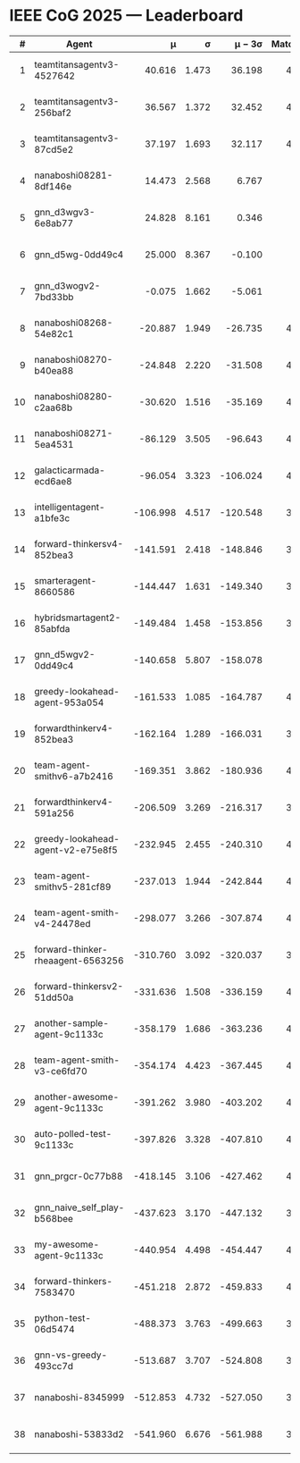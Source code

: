 # IEEE CoG 2025 — Leaderboard

| # | Agent | μ | σ | μ − 3σ | Matches | Updated |
|---:|---|---:|---:|---:|---:|---|
| 1 | teamtitansagentv3-4527642 | 40.616 | 1.473 | 36.198 | 4636 | 2025-08-29 18:58 |
| 2 | teamtitansagentv3-256baf2 | 36.567 | 1.372 | 32.452 | 4656 | 2025-08-29 18:58 |
| 3 | teamtitansagentv3-87cd5e2 | 37.197 | 1.693 | 32.117 | 4160 | 2025-08-29 18:58 |
| 4 | nanaboshi08281-8df146e | 14.473 | 2.568 | 6.767 | 146 | 2025-08-29 18:58 |
| 5 | gnn_d3wgv3-6e8ab77 | 24.828 | 8.161 | 0.346 | 118 | 2025-08-29 18:58 |
| 6 | gnn_d5wg-0dd49c4 | 25.000 | 8.367 | -0.100 | 80 | 2025-08-29 18:58 |
| 7 | gnn_d3wogv2-7bd33bb | -0.075 | 1.662 | -5.061 | 164 | 2025-08-29 18:58 |
| 8 | nanaboshi08268-54e82c1 | -20.887 | 1.949 | -26.735 | 4520 | 2025-08-29 18:58 |
| 9 | nanaboshi08270-b40ea88 | -24.848 | 2.220 | -31.508 | 4720 | 2025-08-29 18:58 |
| 10 | nanaboshi08280-c2aa68b | -30.620 | 1.516 | -35.169 | 4098 | 2025-08-29 18:58 |
| 11 | nanaboshi08271-5ea4531 | -86.129 | 3.505 | -96.643 | 4758 | 2025-08-29 18:58 |
| 12 | galacticarmada-ecd6ae8 | -96.054 | 3.323 | -106.024 | 4480 | 2025-08-29 18:58 |
| 13 | intelligentagent-a1bfe3c | -106.998 | 4.517 | -120.548 | 3968 | 2025-08-29 18:58 |
| 14 | forward-thinkersv4-852bea3 | -141.591 | 2.418 | -148.846 | 3457 | 2025-08-29 18:58 |
| 15 | smarteragent-8660586 | -144.447 | 1.631 | -149.340 | 3637 | 2025-08-29 18:58 |
| 16 | hybridsmartagent2-85abfda | -149.484 | 1.458 | -153.856 | 3905 | 2025-08-29 18:58 |
| 17 | gnn_d5wgv2-0dd49c4 | -140.658 | 5.807 | -158.078 | 120 | 2025-08-29 18:58 |
| 18 | greedy-lookahead-agent-953a054 | -161.533 | 1.085 | -164.787 | 4072 | 2025-08-29 18:58 |
| 19 | forwardthinkerv4-852bea3 | -162.164 | 1.289 | -166.031 | 3268 | 2025-08-29 18:58 |
| 20 | team-agent-smithv6-a7b2416 | -169.351 | 3.862 | -180.936 | 4720 | 2025-08-29 18:58 |
| 21 | forwardthinkerv4-591a256 | -206.509 | 3.269 | -216.317 | 3795 | 2025-08-29 18:58 |
| 22 | greedy-lookahead-agent-v2-e75e8f5 | -232.945 | 2.455 | -240.310 | 4324 | 2025-08-29 18:58 |
| 23 | team-agent-smithv5-281cf89 | -237.013 | 1.944 | -242.844 | 4540 | 2025-08-29 18:58 |
| 24 | team-agent-smith-v4-24478ed | -298.077 | 3.266 | -307.874 | 4178 | 2025-08-29 18:58 |
| 25 | forward-thinker-rheaagent-6563256 | -310.760 | 3.092 | -320.037 | 3762 | 2025-08-29 18:58 |
| 26 | forward-thinkersv2-51dd50a | -331.636 | 1.508 | -336.159 | 4242 | 2025-08-29 18:58 |
| 27 | another-sample-agent-9c1133c | -358.179 | 1.686 | -363.236 | 4660 | 2025-08-29 18:58 |
| 28 | team-agent-smith-v3-ce6fd70 | -354.174 | 4.423 | -367.445 | 4998 | 2025-08-29 18:58 |
| 29 | another-awesome-agent-9c1133c | -391.262 | 3.980 | -403.202 | 4040 | 2025-08-29 18:58 |
| 30 | auto-polled-test-9c1133c | -397.826 | 3.328 | -407.810 | 4580 | 2025-08-29 18:58 |
| 31 | gnn_prgcr-0c77b88 | -418.145 | 3.106 | -427.462 | 4370 | 2025-08-29 18:58 |
| 32 | gnn_naive_self_play-b568bee | -437.623 | 3.170 | -447.132 | 3820 | 2025-08-29 18:58 |
| 33 | my-awesome-agent-9c1133c | -440.954 | 4.498 | -454.447 | 4760 | 2025-08-29 18:58 |
| 34 | forward-thinkers-7583470 | -451.218 | 2.872 | -459.833 | 4640 | 2025-08-29 18:58 |
| 35 | python-test-06d5474 | -488.373 | 3.763 | -499.663 | 3830 | 2025-08-29 18:58 |
| 36 | gnn-vs-greedy-493cc7d | -513.687 | 3.707 | -524.808 | 3520 | 2025-08-29 18:58 |
| 37 | nanaboshi-8345999 | -512.853 | 4.732 | -527.050 | 3700 | 2025-08-29 18:58 |
| 38 | nanaboshi-53833d2 | -541.960 | 6.676 | -561.988 | 3240 | 2025-08-29 18:58 |
